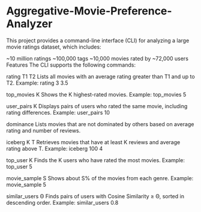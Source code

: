 # Aggregative-Movie-Preference-Analyzer

This project provides a command-line interface (CLI) for analyzing a large movie ratings dataset, which includes:

~10 million ratings
~100,000 tags
~10,000 movies rated by ~72,000 users
Features
The CLI supports the following commands:

rating T1 T2
Lists all movies with an average rating greater than T1 and up to T2.
Example: rating 3 3.5

top_movies K
Shows the K highest-rated movies.
Example: top_movies 5

user_pairs K
Displays pairs of users who rated the same movie, including rating differences.
Example: user_pairs 10

dominance
Lists movies that are not dominated by others based on average rating and number of reviews.

iceberg K T
Retrieves movies that have at least K reviews and average rating above T.
Example: iceberg 100 4

top_user K
Finds the K users who have rated the most movies.
Example: top_user 5

movie_sample S
Shows about S% of the movies from each genre.
Example: movie_sample 5

similar_users Θ
Finds pairs of users with Cosine Similarity ≥ Θ, sorted in descending order.
Example: similar_users 0.8

